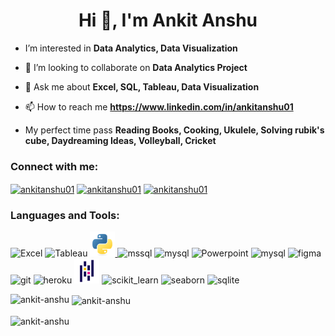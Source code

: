 <h1 align="center">Hi 👋, I'm Ankit Anshu</h1>


- I’m interested in **Data Analytics, Data Visualization**

- 👯 I’m looking to collaborate on **Data Analytics Project**

- 💬 Ask me about **Excel, SQL, Tableau, Data Visualization**

- 📫 How to reach me **https://www.linkedin.com/in/ankitanshu01**

- My perfect time pass **Reading Books, Cooking, Ukulele, Solving rubik's cube, Daydreaming Ideas, Volleyball, Cricket**

<h3 align="left">Connect with me:</h3>
<p align="left">
<a href="https://twitter.com/ankitanshu01" target="blank"><img align="center" src="https://raw.githubusercontent.com/rahuldkjain/github-profile-readme-generator/master/src/images/icons/Social/twitter.svg" alt="ankitanshu01" height="30" width="40" /></a>
<a href="https://linkedin.com/in/ankitanshu01" target="blank"><img align="center" src="https://raw.githubusercontent.com/rahuldkjain/github-profile-readme-generator/master/src/images/icons/Social/linked-in-alt.svg" alt="ankitanshu01" height="30" width="40" /></a>
 <a href="https://public.tableau.com/app/profile/ankitanshu" target="blank"><img align="center" src="https://github.com/Ankit-Anshu/photo/blob/master/download.jpg" alt="ankitanshu01" height="30" width="40" /></a>
</p>

<h3 align="left">Languages and Tools:</h3>
<p align="left"> 
  <a target="_blank" rel="noreferrer"> <img src="https://github.com/Ankit-Anshu/photo/blob/master/excel.png" alt="Excel" width="40" height="40"/> </a>
  <a target="_blank" rel="noreferrer"> <img src="https://github.com/Ankit-Anshu/photo/blob/master/download.jpg" alt="Tableau" width="40" height="40"/> </a>
  <a href="https://www.python.org" target="_blank" rel="noreferrer"> <img src="https://raw.githubusercontent.com/devicons/devicon/master/icons/python/python-original.svg" alt="python" width="40" height="40"/> </a>
    <a  target="_blank" rel="noreferrer"> <img src="https://github.com/Ankit-Anshu/photo/blob/master/microsoft-sql-server-logo.png" alt="mssql" width="40" height="40"/> </a>
  <a target="_blank" rel="noreferrer"> <img src="https://github.com/Ankit-Anshu/photo/blob/master/mysql_PNG35.png" alt="mysql" width="40" height="40"/> </a>
  <a target="_blank" rel="noreferrer"> <img src="https://github.com/Ankit-Anshu/photo/blob/master/powerpoint.png" alt="Powerpoint" width="40" height="40"/> </a>
  <a  target="_blank" rel="noreferrer"> <img src="https://github.com/Ankit-Anshu/photo/blob/master/matplotlib.png" alt="mysql" width="40" height="40"/> </a>
  <a  target="_blank" rel="noreferrer"> <img src="https://www.vectorlogo.zone/logos/figma/figma-icon.svg" alt="figma" width="40" height="40"/> </a>
  <a target="_blank" rel="noreferrer"> <img src="https://www.vectorlogo.zone/logos/git-scm/git-scm-icon.svg" alt="git" width="40" height="40"/> </a>
  <a target="_blank" rel="noreferrer"> <img src="https://www.vectorlogo.zone/logos/heroku/heroku-icon.svg" alt="heroku" width="40" height="40"/> </a>
  <a  target="_blank" rel="noreferrer"> <img src="https://raw.githubusercontent.com/devicons/devicon/2ae2a900d2f041da66e950e4d48052658d850630/icons/pandas/pandas-original.svg" alt="pandas" width="40" height="40"/> </a>
  <a  target="_blank" rel="noreferrer"> <img src="https://upload.wikimedia.org/wikipedia/commons/0/05/Scikit_learn_logo_small.svg" alt="scikit_learn" width="40" height="40"/> </a>
  <a  target="_blank" rel="noreferrer"> <img src="https://seaborn.pydata.org/_images/logo-mark-lightbg.svg" alt="seaborn" width="40" height="40"/> </a>
  <a  target="_blank" rel="noreferrer"> <img src="https://www.vectorlogo.zone/logos/sqlite/sqlite-icon.svg" alt="sqlite" width="40" height="40"/> </a> </p>

<p><img align="left" src="https://github-readme-stats.vercel.app/api?username=ankit-anshu&theme=blue-green" alt="ankit-anshu" /></p>

<p>&nbsp;<img align="center" src="https://github-readme-stats.vercel.app/api/top-langs/?username=ankit-anshu&theme=blue-green" alt="ankit-anshu" /></p>

<p><img align="center" src="https://github-readme-streak-stats.herokuapp.com/?user=ankit-anshu&" alt="ankit-anshu" /></p>
